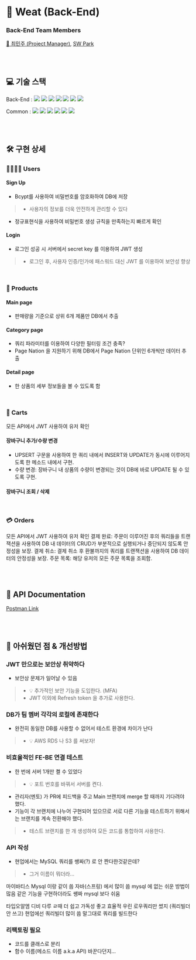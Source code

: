 # 🥩 Weat (Back-End)
### Back-End Team Members

[👑 최민주 (Project Manager)](https://github.com/Judy-Choi), [SW Park](https://github.com/Jetkick)

<br>
<br>

## 💻 기술 스택

Back-End : 
<img src="https://img.shields.io/badge/Node.js-339933?style=flat&amp;logo=Node.js&amp;logoColor=white">
<img src="https://img.shields.io/badge/Nodemon-76D04B?style=flat&amp;logo=Nodemon&amp;logoColor=white">
<img src="https://img.shields.io/badge/Express-000000?style=flat&amp;logo=Express&amp;logoColor=white">
<img src="https://img.shields.io/badge/MySQL-4479A1?style=flat&amp;logo=MySQL&amp;logoColor=white">
<img src="https://img.shields.io/badge/JWT-CC6699?style=flat&amp;logo=JSON&amp;logoColor=white">
<img src="https://img.shields.io/badge/Dbmate-009DC7?style=flat&amp;logo=Bcrypt&amp;logoColor=white">
<img src="https://img.shields.io/badge/Bcrypt-CA424?style=flat&amp;logo=Bcrypt&amp;logoColor=white">

Common : 
<img src="https://img.shields.io/badge/Git-F05032?style=flat&amp;logo=Git&amp;logoColor=white">
<img src="https://img.shields.io/badge/GitHub-181717?style=flat&amp;logo=GitHub&amp;logoColor=white">
<img src="https://img.shields.io/badge/Prettier-F7B93E?style=flat&amp;logo=prettier&amp;logoColor=white">
<img src="https://img.shields.io/badge/RestfulAPI-F7533E?style=flat&amp;logo=RestfulAPII&amp;logoColor=white">
<img src="https://img.shields.io/badge/VSCode-007ACC?style=flat&amp;logo=Visual Studio Code&amp;logoColor=white">
<img src="https://img.shields.io/badge/Postman-FF6C37?style=flat&amp;logo=Postman Code&amp;logoColor=white">

<br>
<br>

## 🛠️ 구현 상세

### 👨‍👩‍👧‍👦 Users
#### Sign Up
- Bcypt를 사용하여 비밀번호를 암호화하여 DB에 저장
>- 사용자의 정보를 더욱 안전하게 관리할 수 있다
- 정규표현식을 사용하여 비밀번호 생성 규칙을 만족하는지 빠르게 확인

#### Login
- 로그인 성공 시 서버에서 secret key 를 이용하여 JWT 생성
>- 로그인 후, 사용자 인증/인가에 패스워드 대신 JWT 를 이용하여 보안성 향상

<br>

### 🍖 Products
#### Main page
- 판매량을 기준으로 상위 6개 제품만 DB에서 추출
#### Category page
- 쿼리 파라미터를 이용하여 다양한 필터링 조건 충족?
- Page Nation 을 지원하기 위해 DB에서 Page Nation 단위인 6개씩만 데이터 추출
#### Detail page
- 한 상품의 세부 정보들을 볼 수 있도록 함

<br>

### 🛒 Carts

모든 API에서 JWT 사용하여 유저 확인
#### 장바구니 추가/수량 변경
- UPSERT 구문을 사용하여 한 쿼리 내에서 INSERT와 UPDATE가 동시에 이루어지도록 한 메소드 내에서 구현.
- 수량 변경: 장바구니 내 상품의 수량이 변경되는 것이 DB에 바로 UPDATE 될 수 있도록 구현.
#### 장바구니 조회 / 삭제

<br>

### 💳 Orders
모든 API에서 JWT 사용하여 유저 확인
결제 완료: 주문이 이루어진 후의 쿼리들을 트랜잭션을 사용하여 DB 내 데이터의 CRUD가 부분적으로 실행되거나 중단되지 않도록 안정성을 보장.
결제 취소: 결제 취소 후 환불까지의 쿼리를 트랜잭션을 사용하여 DB 데이터의 안정성을 보장.
주문 목록: 해당 유저의 모든 주문 목록을 조회함.

<br>
<br>

## 📑 API Documentation
[Postman Link](https://documenter.getpostman.com/view/24998473/2s8Z76x9km)

<br>
<br>

## 🤔 아쉬웠던 점 & 개선방법
### JWT 만으로는 보안상 취약하다
- 보안상 문제가 일어날 수 있음
>- 💡 추가적인 보안 기능을 도입한다. (MFA)
>- JWT 이외에 Refresh token 을 추가로 사용한다.

### DB가 팀 멤버 각각의 로컬에 존재한다
- 완전히 동일한 DB를 사용할 수 없어서 테스트 환경에 차이가 난다
>- 💡 AWS RDS 나 S3 를 써보자!

### 비효율적인 FE-BE 연결 테스트
- 한 번에 서버 1개만 켤 수 있었다
>- 💡 포트 번호를 바꿔서 서버를 켠다.
- 관리자(멘토) 가 PR에 피드백을 주고 Main 브랜치에 merge 할 때까지 기다려야 했다.
- 기능이 각 브랜치에 나누어 구현되어 있으므로 서로 다른 기능을 테스트하기 위해서는 브랜치를 계속 전환해야 했다.
>- 테스트 브랜치를 한 개 생성하여 모든 코드를 통합하여 사용한다.

### API 작성 
- 현업에서는 MySQL 쿼리를 쌩짜(?) 로 안 짠다한것같은데?
>- 그거 이름이 뭐더라...

마이바티스
Mysql 이랑 같이 씀
자바(스프링) 에서 많이 씀
mysql 에 없는 쉬운 방법이 많음
같은 기능을 구현하더라도 쌩짜 mysql 보다 쉬움

타입오알엠
디비 다루 ㄹ때 더 쉽고 가독성 좋고 효율적
우린 로우쿼리만 썼지 (쿼리빌더 안 쓰고)
현업에선 쿼리빌더 많이 씀
말그대로 쿼리를 빌드한다

### 리팩토링 필요
- 코드를 클래스로 분리
- 함수 이름(메소드 이름 a.k.a API) 바꾼다던지…
